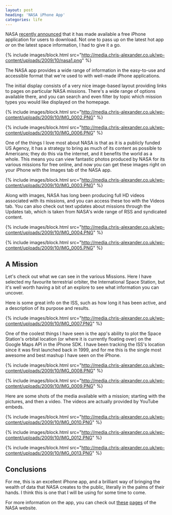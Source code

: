 ```yaml
---
layout: post
heading: 'NASA iPhone App'
categories: life
---
```


NASA [recently announced](http://www.nasa.gov/home/hqnews/2009/oct/HQ_09-248_NASA_App.html) that it has made available a free iPhone application for users to download. Not one to pass up on the latest hot app *or* on the latest space information, I had to give it a go.

{% include images/block.html src="http://media.chris-alexander.co.uk/wp-content/uploads/2009/10/nasa1.png" %}

The NASA app provides a wide range of information in the easy-to-use and accessible format that we're used to with well-made iPhone applications.

The initial display consists of a very nice image-based layout providing links to pages on particular NASA missions. There's a wide range of options available there, and you can search and even filter by topic which mission types you would like displayed on the homepage.

{% include images/block.html src="http://media.chris-alexander.co.uk/wp-content/uploads/2009/10/IMG_0002.PNG" %}

{% include images/block.html src="http://media.chris-alexander.co.uk/wp-content/uploads/2009/10/IMG_0006.PNG" %}

One of the things I love most about NASA is that as it is a publicly funded US Agency, it has a strategy to bring as much of its content as possible to Americans; they do this via the internet, and it benefits the world as a whole. This means you can view fantastic photos produced by NASA for its various missions for free online, and now you can get these images right on your iPhone with the Images tab of the NASA app.

{% include images/block.html src="http://media.chris-alexander.co.uk/wp-content/uploads/2009/10/IMG_0003.PNG" %}

Along with images, NASA has long been producing full HD videos associated with its missions, and you can access these too with the Videos tab. You can also check out text updates about missions through the Updates tab, which is taken from NASA's wide range of RSS and syndicated content.

{% include images/block.html src="http://media.chris-alexander.co.uk/wp-content/uploads/2009/10/IMG_0004.PNG" %}

{% include images/block.html src="http://media.chris-alexander.co.uk/wp-content/uploads/2009/10/IMG_0005.PNG" %}

## A Mission

Let's check out what we can see in the various Missions. Here I have selected my favourite terrestrial orbiter, the International Space Station, but it's well worth having a bit of an explore to see what information you can uncover.

Here is some great info on the ISS, such as how long it has been active, and a description of its purpose and results.

{% include images/block.html src="http://media.chris-alexander.co.uk/wp-content/uploads/2009/10/IMG_0007.PNG" %}

One of the coolest things I have seen is the app's ability to plot the Space Station's orbital location (or where it is currently floating over) on the Google Maps API in the iPhone SDK. I have been tracking the ISS's location since it was first launched back in 1999, and for me this is the single most awesome and best mashup I have seen on the iPhone.

{% include images/block.html src="http://media.chris-alexander.co.uk/wp-content/uploads/2009/10/IMG_0008.PNG" %}

{% include images/block.html src="http://media.chris-alexander.co.uk/wp-content/uploads/2009/10/IMG_0009.PNG" %}

Here are some shots of the media available with a mission; starting with the pictures, and then a video. The videos are actually provided by YouTube embeds.

{% include images/block.html src="http://media.chris-alexander.co.uk/wp-content/uploads/2009/10/IMG_0010.PNG" %}

{% include images/block.html src="http://media.chris-alexander.co.uk/wp-content/uploads/2009/10/IMG_0012.PNG" %}

{% include images/block.html src="http://media.chris-alexander.co.uk/wp-content/uploads/2009/10/IMG_0013.PNG" %}

## Conclusions

For me, this is an excellent iPhone app, and a brilliant way of bringing the wealth of data that NASA creates to the public, literally in the palms of their hands. I think this is one that I will be using for some time to come.

For more information on the app, you can check out [these](http://www.nasa.gov/topics/nasalife/features/iphone.html) [pages](http://www.nasa.gov/centers/ames/iphone/index.html) of the NASA website.